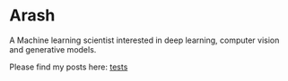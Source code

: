 # Arash
A Machine learning scientist interested in deep learning, 
computer vision and generative models.

Please find my posts here:
[tests](notebooks/test.ipynb)